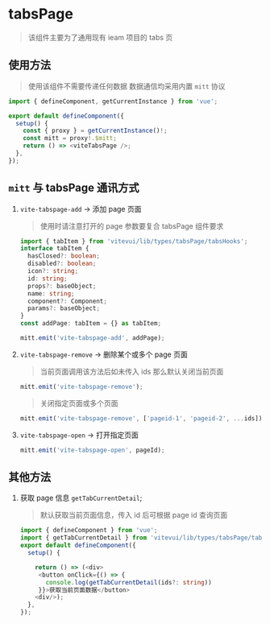 <!--
 * @abstract: JianJie
 * @version: 0.0.1
 * @Author: bhabgs
 * @Date: 2021-04-08 13:25:10
 * @LastEditors: bhabgs
 * @LastEditTime: 2021-04-08 14:13:13
-->

# tabsPage

> 该组件主要为了通用现有 ieam 项目的 tabs 页

## 使用方法

> 使用该组件不需要传递任何数据 数据通信均采用内置 `mitt` 协议

```ts
import { defineComponent, getCurrentInstance } from 'vue';

export default defineComponent({
  setup() {
    const { proxy } = getCurrentInstance()!;
    const mitt = proxy!.$mitt;
    return () => <viteTabsPage />;
  },
});
```

## `mitt` 与 tabsPage 通讯方式

1. `vite-tabspage-add` -> 添加 page 页面

   > 使用时请注意打开的 page 参数要复合 tabsPage 组件要求

   ```ts
   import { tabItem } from 'vitevui/lib/types/tabsPage/tabsHooks';
   interface tabItem {
     hasClosed?: boolean;
     disabled?: boolean;
     icon?: string;
     id: string;
     props?: baseObject;
     name: string;
     component?: Component;
     params?: baseObject;
   }
   const addPage: tabItem = {} as tabItem;

   mitt.emit('vite-tabspage-add', addPage);
   ```

2. `vite-tabspage-remove` -> 删除某个或多个 page 页面

   > 当前页面调用该方法后如未传入 ids 那么默认关闭当前页面

   ```ts
   mitt.emit('vite-tabspage-remove');
   ```

   > 关闭指定页面或多个页面

   ```ts
   mitt.emit('vite-tabspage-remove', ['pageid-1', 'pageid-2', ...ids]);
   ```

3. `vite-tabspage-open` -> 打开指定页面

   ```ts
   mitt.emit('vite-tabspage-open', pageId);
   ```

## 其他方法

1. 获取 page 信息 `getTabCurrentDetail`;

   > 默认获取当前页面信息，传入 id 后可根据 page id 查询页面

   ```ts
   import { defineComponent } from 'vue';
   import { getTabCurrentDetail } from 'vitevui/lib/types/tabsPage/tabsHooks';
   export default defineComponent({
     setup() {

       return () => (<div>
        <button onClick={() => {
          console.log(getTabCurrentDetail(ids?: string))
        }}>获取当前页面数据</button>
       <div/>);
     },
   });
   ```

